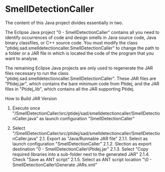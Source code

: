 # SmellDetectionCaller

The content of this Java project divides essentially in two.

The Eclipse Java project "0 - SmellDetectionCaller" contains all you need to identify occurrences of code and design smells in Java source code, Java binary classfiles, or C++ source code. You must modify the class "ptidej.sad.smelldetectioncaller.SmellDetectionCaller" to change the path to a folder or a JAR file in which is located the code of the program that you want to analyse.

The remaining Eclipse Java projects are only used to regenerate the JAR files necessary to run the class "ptidej.sad.smelldetectioncaller.SmellDetectionCaller". These JAR files are "Ptidej.jar", which contains the bare minimum code from Ptidej, and the JAR files in "Ptidej_lib", which contains all the JAR supporting Ptidej.


How to Build JAR Version

1. Execute once "/SmellDetectionCaller/src/ptidej/sad/smelldetectioncaller/SmellDetectionCaller.java" 
	as launch configuration "SmellDetectionCaller"

2. Select "/SmellDetectionCaller/src/ptidej/sad/smelldetectioncaller/SmellDetectionCaller.java"
	2.1. Export as "Java/Runnable JAR file"
		2.1.1. Select as launch configuration "SmellDetectionCaller"
		2.1.2. Slection as export destination "0 - SmellDetectionCaller\Ptidej.jar"
		2.1.3. Select "Copy required libraries into a sub-folder next to the generated JAR"
		2.1.4. Check "Save as ANT script"
		2.1.5. Select as ANT script location "\0 - SmellDetectionCaller\Generate JARs.xml"